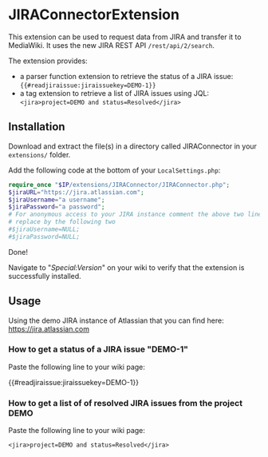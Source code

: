 JIRAConnectorExtension
======================

This extension can be used to request data from JIRA and transfer it to MediaWiki. It uses the new JIRA REST API `/rest/api/2/search`.

The extension provides:
* a parser function extension to retrieve the status of a JIRA issue: 
`{{#readjiraissue:jiraissuekey=DEMO-1}}`
* a tag extension to retrieve a list of JIRA issues using JQL: 
`<jira>project=DEMO and status=Resolved</jira>`

## Installation
Download and extract the file(s) in a directory called JIRAConnector in your `extensions/` folder. 

Add the following code at the bottom of your `LocalSettings.php`:
```php
require_once "$IP/extensions/JIRAConnector/JIRAConnector.php";
$jiraURL="https://jira.atlassian.com";
$jiraUsername="a username";
$jiraPassword="a password";
# For anonymous access to your JIRA instance comment the above two lines and
# replace by the following two
#$jiraUsername=NULL;
#$jiraPassword=NULL;
```
Done! 

Navigate to "*Special:Version*" on your wiki to verify that the extension is successfully installed.

## Usage

Using the demo JIRA instance of Atlassian that you can find here: https://jira.atlassian.com

### How to get a status of a JIRA issue "DEMO-1"
Paste the following line to your wiki page:

{{#readjiraissue:jiraissuekey=DEMO-1}}

### How to get a list of of resolved JIRA issues from the project DEMO
Paste the following line to your wiki page:

`<jira>project=DEMO and status=Resolved</jira>`
